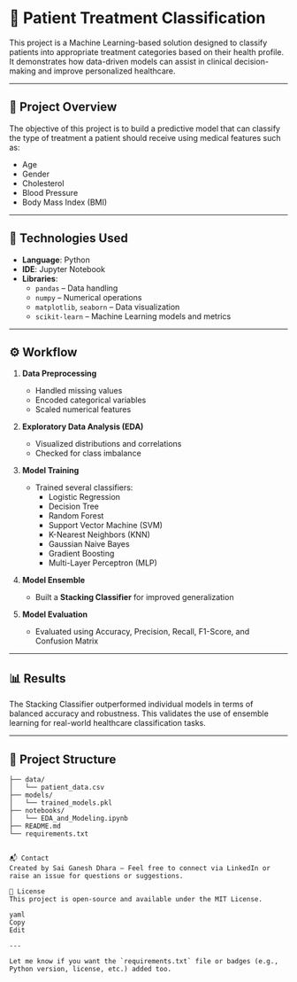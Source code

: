 # 🏥 Patient Treatment Classification

This project is a Machine Learning-based solution designed to classify patients into appropriate treatment categories based on their health profile. It demonstrates how data-driven models can assist in clinical decision-making and improve personalized healthcare.

---

## 📌 Project Overview

The objective of this project is to build a predictive model that can classify the type of treatment a patient should receive using medical features such as:

- Age  
- Gender  
- Cholesterol  
- Blood Pressure  
- Body Mass Index (BMI)  

---

## 🧪 Technologies Used

- **Language**: Python  
- **IDE**: Jupyter Notebook  
- **Libraries**:
  - `pandas` – Data handling
  - `numpy` – Numerical operations
  - `matplotlib`, `seaborn` – Data visualization
  - `scikit-learn` – Machine Learning models and metrics

---

## ⚙️ Workflow

1. **Data Preprocessing**
   - Handled missing values
   - Encoded categorical variables
   - Scaled numerical features

2. **Exploratory Data Analysis (EDA)**
   - Visualized distributions and correlations
   - Checked for class imbalance

3. **Model Training**
   - Trained several classifiers:
     - Logistic Regression
     - Decision Tree
     - Random Forest
     - Support Vector Machine (SVM)
     - K-Nearest Neighbors (KNN)
     - Gaussian Naive Bayes
     - Gradient Boosting
     - Multi-Layer Perceptron (MLP)

4. **Model Ensemble**
   - Built a **Stacking Classifier** for improved generalization

5. **Model Evaluation**
   - Evaluated using Accuracy, Precision, Recall, F1-Score, and Confusion Matrix

---

## 📊 Results

The Stacking Classifier outperformed individual models in terms of balanced accuracy and robustness. This validates the use of ensemble learning for real-world healthcare classification tasks.

---

## 📁 Project Structure

```plaintext
├── data/
│   └── patient_data.csv
├── models/
│   └── trained_models.pkl
├── notebooks/
│   └── EDA_and_Modeling.ipynb
├── README.md
└── requirements.txt


📬 Contact
Created by Sai Ganesh Dhara – Feel free to connect via LinkedIn or raise an issue for questions or suggestions.

📝 License
This project is open-source and available under the MIT License.

yaml
Copy
Edit

---

Let me know if you want the `requirements.txt` file or badges (e.g., Python version, license, etc.) added too.

